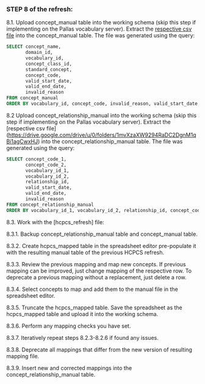 ### STEP 8 of the refresh:

8.1. Upload concept_manual table into the working schema (skip this step if implementing on the Pallas vocabulary server).
Extract the [respective csv file](https://drive.google.com/drive/u/0/folders/1mvXzaXW9294RaDC2DgnM1qBi1agCwxHJ) into the concept_manual table.
The file was generated using the query:
```sql
SELECT concept_name,
       domain_id,
       vocabulary_id,
       concept_class_id,
       standard_concept,
       concept_code,
       valid_start_date,
       valid_end_date,
       invalid_reason
FROM concept_manual
ORDER BY vocabulary_id, concept_code, invalid_reason, valid_start_date, valid_end_date, concept_name
```
8.2 Upload concept_relationship_manual into the working schema (skip this step if implementing on the Pallas vocabulary server).
Extract the [respective csv file] (https://drive.google.com/drive/u/0/folders/1mvXzaXW9294RaDC2DgnM1qBi1agCwxHJ) into the concept_relationship_manual table.
The file was generated using the query:
```sql
SELECT concept_code_1,
       concept_code_2,
       vocabulary_id_1,
       vocabulary_id_2,
       relationship_id,
       valid_start_date,
       valid_end_date,
       invalid_reason
FROM concept_relationship_manual
ORDER BY vocabulary_id_1, vocabulary_id_2, relationship_id, concept_code_1, concept_code_2, invalid_reason, valid_start_date, valid_end_date
```

8.3. Work with the [hcpcs_refresh] file:

8.3.1. Backup concept_relationship_manual table and concept_manual table.

8.3.2. Create hcpcs_mapped table in the spreadsheet editor pre-populate it with the resulting manual table of the previous HCPCS refresh.

8.3.3. Review the previous mapping and map new concepts. If previous mapping can be improved, just change mapping of the respective row. To deprecate a previous mapping without a replacement, just delete a row.

8.3.4. Select concepts to map and add them to the manual file in the spreadsheet editor.

8.3.5. Truncate the hcpcs_mapped table. Save the spreadsheet as the hcpcs_mapped table and upload it into the working schema.

8.3.6. Perform any mapping checks you have set.

8.3.7. Iteratively repeat steps 8.2.3-8.2.6 if found any issues.

8.3.8. Deprecate all mappings that differ from the new version of resulting mapping file.

8.3.9. Insert new and corrected mappings into the concept_relationship_manual table.